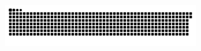 <picture>
  <source media="(prefers-color-scheme: dark)" srcset="https://raw.githubusercontent.com/MarineHakobyan/MarineHakobyan/9599590d31b311d7881c9eba28eac3e6293345b0/github-contribution-grid-snake-dark.svg" />
  <source media="(prefers-color-scheme: light)" srcset="https://raw.githubusercontent.com/MarineHakobyan/MarineHakobyan/9599590d31b311d7881c9eba28eac3e6293345b0/github-contribution-grid-snake.svg" />
  <img alt="github-snake" src="https://raw.githubusercontent.com/MarineHakobyan/MarineHakobyan/9599590d31b311d7881c9eba28eac3e6293345b0/github-contribution-grid-snake-dark.svg" />
</picture>

